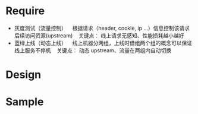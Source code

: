 # Require
* 灰度测试（流量控制）
    根据请求（header, cookie, ip ...）信息控制该请求后续访问资源(upstream)
    关键点： 线上请求无感知、性能损耗越小越好
* 蓝绿上线（动态上线）
    线上机器分两组，上线时借组两个组的概念可以保证线上服务不停机
    关键点： 动态 upstream、流量在两组内自动切换
    
# Design

# Sample
